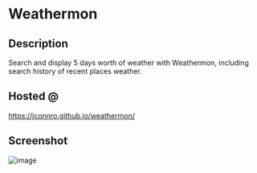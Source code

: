 # Weathermon

## Description
Search and display 5 days worth of weather with Weathermon, including search history of recent places weather.


## Hosted @
https://jconnro.github.io/weathermon/

## Screenshot
![image](https://user-images.githubusercontent.com/14891319/120724433-cf33f680-c4a1-11eb-90cc-ada8957bd39b.png)
